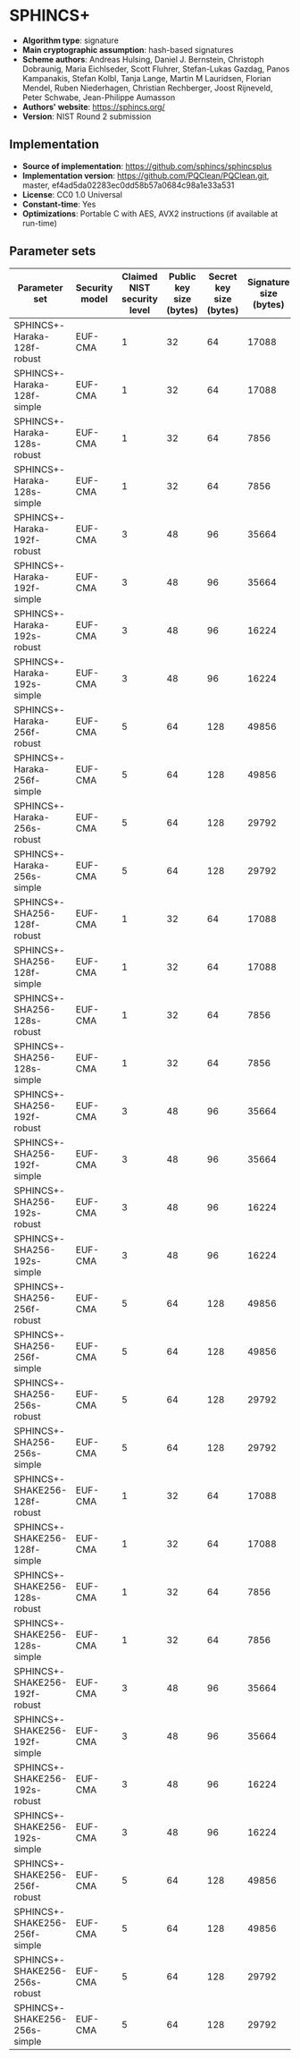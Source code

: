 # SPHINCS+

- **Algorithm type**: signature
- **Main cryptographic assumption**: hash-based signatures
- **Scheme authors**: Andreas Hulsing, Daniel J. Bernstein, Christoph Dobraunig, Maria Eichlseder, Scott Fluhrer, Stefan-Lukas Gazdag, Panos Kampanakis, Stefan Kolbl, Tanja Lange, Martin M Lauridsen, Florian Mendel, Ruben Niederhagen, Christian Rechberger, Joost Rijneveld, Peter Schwabe, Jean-Philippe Aumasson
- **Authors' website**: https://sphincs.org/
- **Version**: NIST Round 2 submission

## Implementation

- **Source of implementation**: https://github.com/sphincs/sphincsplus
- **Implementation version**: https://github.com/PQClean/PQClean.git, master, ef4ad5da02283ec0dd58b57a0684c98a1e33a531
- **License**: CC0 1.0 Universal
- **Constant-time**: Yes
- **Optimizations**: Portable C with AES, AVX2 instructions (if available at run-time)

## Parameter sets

| Parameter set                 | Security model | Claimed NIST security level | Public key size (bytes) | Secret key size (bytes) | Signature size (bytes) |
| ----------------------------- | -------------- | --------------------------- | ----------------------- | ----------------------- | ---------------------- |
| SPHINCS+-Haraka-128f-robust   | EUF-CMA        | 1                           | 32                      | 64                      | 17088                  |
| SPHINCS+-Haraka-128f-simple   | EUF-CMA        | 1                           | 32                      | 64                      | 17088                  |
| SPHINCS+-Haraka-128s-robust   | EUF-CMA        | 1                           | 32                      | 64                      | 7856                   |
| SPHINCS+-Haraka-128s-simple   | EUF-CMA        | 1                           | 32                      | 64                      | 7856                   |
| SPHINCS+-Haraka-192f-robust   | EUF-CMA        | 3                           | 48                      | 96                      | 35664                  |
| SPHINCS+-Haraka-192f-simple   | EUF-CMA        | 3                           | 48                      | 96                      | 35664                  |
| SPHINCS+-Haraka-192s-robust   | EUF-CMA        | 3                           | 48                      | 96                      | 16224                  |
| SPHINCS+-Haraka-192s-simple   | EUF-CMA        | 3                           | 48                      | 96                      | 16224                  |
| SPHINCS+-Haraka-256f-robust   | EUF-CMA        | 5                           | 64                      | 128                     | 49856                  |
| SPHINCS+-Haraka-256f-simple   | EUF-CMA        | 5                           | 64                      | 128                     | 49856                  |
| SPHINCS+-Haraka-256s-robust   | EUF-CMA        | 5                           | 64                      | 128                     | 29792                  |
| SPHINCS+-Haraka-256s-simple   | EUF-CMA        | 5                           | 64                      | 128                     | 29792                  |
| SPHINCS+-SHA256-128f-robust   | EUF-CMA        | 1                           | 32                      | 64                      | 17088                  |
| SPHINCS+-SHA256-128f-simple   | EUF-CMA        | 1                           | 32                      | 64                      | 17088                  |
| SPHINCS+-SHA256-128s-robust   | EUF-CMA        | 1                           | 32                      | 64                      | 7856                   |
| SPHINCS+-SHA256-128s-simple   | EUF-CMA        | 1                           | 32                      | 64                      | 7856                   |
| SPHINCS+-SHA256-192f-robust   | EUF-CMA        | 3                           | 48                      | 96                      | 35664                  |
| SPHINCS+-SHA256-192f-simple   | EUF-CMA        | 3                           | 48                      | 96                      | 35664                  |
| SPHINCS+-SHA256-192s-robust   | EUF-CMA        | 3                           | 48                      | 96                      | 16224                  |
| SPHINCS+-SHA256-192s-simple   | EUF-CMA        | 3                           | 48                      | 96                      | 16224                  |
| SPHINCS+-SHA256-256f-robust   | EUF-CMA        | 5                           | 64                      | 128                     | 49856                  |
| SPHINCS+-SHA256-256f-simple   | EUF-CMA        | 5                           | 64                      | 128                     | 49856                  |
| SPHINCS+-SHA256-256s-robust   | EUF-CMA        | 5                           | 64                      | 128                     | 29792                  |
| SPHINCS+-SHA256-256s-simple   | EUF-CMA        | 5                           | 64                      | 128                     | 29792                  |
| SPHINCS+-SHAKE256-128f-robust | EUF-CMA        | 1                           | 32                      | 64                      | 17088                  |
| SPHINCS+-SHAKE256-128f-simple | EUF-CMA        | 1                           | 32                      | 64                      | 17088                  |
| SPHINCS+-SHAKE256-128s-robust | EUF-CMA        | 1                           | 32                      | 64                      | 7856                   |
| SPHINCS+-SHAKE256-128s-simple | EUF-CMA        | 1                           | 32                      | 64                      | 7856                   |
| SPHINCS+-SHAKE256-192f-robust | EUF-CMA        | 3                           | 48                      | 96                      | 35664                  |
| SPHINCS+-SHAKE256-192f-simple | EUF-CMA        | 3                           | 48                      | 96                      | 35664                  |
| SPHINCS+-SHAKE256-192s-robust | EUF-CMA        | 3                           | 48                      | 96                      | 16224                  |
| SPHINCS+-SHAKE256-192s-simple | EUF-CMA        | 3                           | 48                      | 96                      | 16224                  |
| SPHINCS+-SHAKE256-256f-robust | EUF-CMA        | 5                           | 64                      | 128                     | 49856                  |
| SPHINCS+-SHAKE256-256f-simple | EUF-CMA        | 5                           | 64                      | 128                     | 49856                  |
| SPHINCS+-SHAKE256-256s-robust | EUF-CMA        | 5                           | 64                      | 128                     | 29792                  |
| SPHINCS+-SHAKE256-256s-simple | EUF-CMA        | 5                           | 64                      | 128                     | 29792                  |

